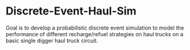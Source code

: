 # Discrete-Event-Haul-Sim

Goal is to develop a probabilistic discrete event simulation to model the performance of different recharge/refuel strategies on haul trucks on a basic single digger haul truck circuit. 
